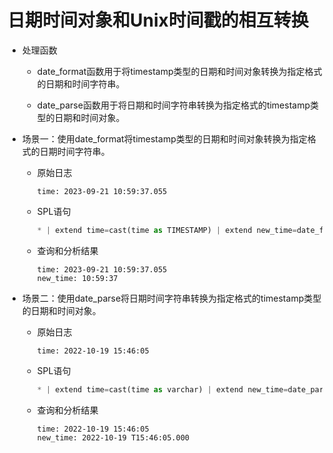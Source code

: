 # 日期时间对象和Unix时间戳的相互转换

* 处理函数

  * date_format函数用于将timestamp类型的日期和时间对象转换为指定格式的日期和时间字符串。

  * date_parse函数用于将日期和时间字符串转换为指定格式的timestamp类型的日期和时间对象。


* 场景一：使用date_format将timestamp类型的日期和时间对象转换为指定格式的日期时间字符串。

  * 原始日志

      ```
      time: 2023-09-21 10:59:37.055
      ```


  * SPL语句

      ```python
      * | extend time=cast(time as TIMESTAMP) | extend new_time=date_format(time, '%H:%i:%s')
      ```


  * 查询和分析结果

      ```
      time: 2023-09-21 10:59:37.055
      new_time: 10:59:37
      ```
* 场景二：使用date_parse将日期时间字符串转换为指定格式的timestamp类型的日期和时间对象。

  * 原始日志

      ```
      time: 2022-10-19 15:46:05
      ```


  * SPL语句

      ```python
      * | extend time=cast(time as varchar) | extend new_time=date_parse(time, '%Y-%m-%d %H:%i:%s')
      ```


  * 查询和分析结果

      ```
      time: 2022-10-19 15:46:05
      new_time: 2022-10-19 T15:46:05.000
      ```

